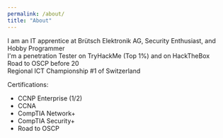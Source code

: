```yaml
---
permalink: /about/
title: "About"
---
```


I am an IT apprentice at Brütsch Elektronik AG, Security Enthusiast, and Hobby Programmer<br/>
I'm a penetration Tester on TryHackMe (Top 1%) and on HackTheBox<br/>
Road to OSCP before 20<br/>
Regional ICT Championship #1 of Switzerland<br/>

Certifications:
- CCNP Enterprise (1/2)
- CCNA
- CompTIA Network+
- CompTIA Security+
- Road to OSCP